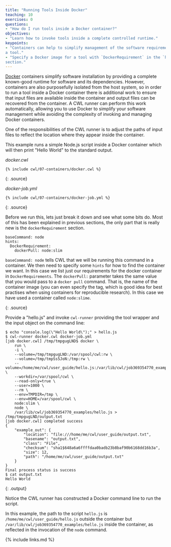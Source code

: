 ```yaml
---
title: "Running Tools Inside Docker"
teaching: 10
exercises: 0
questions:
- "How do I run tools inside a Docker container?"
objectives:
- "Learn how to invoke tools inside a complete controlled runtime."
keypoints:
- "Containers can help to simplify management of the software requirements of
a tool."
- "Specify a Docker image for a tool with `DockerRequirement` in the `hints`
section."
---
```

[Docker][docker] containers simplify software installation by providing a
complete known-good runtime for software and its dependencies.  However,
containers are also purposefully isolated from the host system, so in
order to run a tool inside a Docker container there is additional work to
ensure that input files are available inside the container and output
files can be recovered from the container.  A CWL runner can perform this work
automatically, allowing you to use Docker to simplify your software
management while avoiding the complexity of invoking and managing Docker
containers.

One of the responsibilities of the CWL runner is to adjust the paths of
input files to reflect the location where they appear inside the container.  


This example runs a simple Node.js script inside a Docker container which will
then print "Hello World" to the standard output.

*docker.cwl*

~~~
{% include cwl/07-containers/docker.cwl %}
~~~
{: .source}

*docker-job.yml*

~~~
{% include cwl/07-containers/docker-job.yml %}
~~~
{: .source}

Before we run this, lets just break it down and see what some bits do.  Most of this
has been explained in previous sections, the only part that is really new is the `dockerRequirement`
section.

~~~
baseCommand: node
hints:
  DockerRequirement:
    dockerPull: node:slim
~~~

`baseCommand: node` tells CWL that we will be running this command in a container. We 
then need to specify some `hints` for how to find the container we want.  In this case we list 
just our requirements for the docker container in `DockerRequirements`.  The `dockerPull:`
parameter takes the same value that you would pass to a `docker pull` command. That is,
the name of the container image (you can even specify the tag, which is good idea for 
best practises when using containers for reproducible research). In this case we have
used a container called `node:slime`.

{: .source}

Provide a "hello.js" and invoke `cwl-runner` providing the tool wrapper and the
input object on the command line:

~~~
$ echo "console.log(\"Hello World\");" > hello.js
$ cwl-runner docker.cwl docker-job.yml
[job docker.cwl] /tmp/tmpgugLND$ docker \
    run \
    -i \
    --volume=/tmp/tmpgugLND:/var/spool/cwl:rw \
    --volume=/tmp/tmpSs5JoN:/tmp:rw \
    --volume=/home/me/cwl/user_guide/hello.js:/var/lib/cwl/job369354770_examples/hello.js:ro \
    --workdir=/var/spool/cwl \
    --read-only=true \
    --user=1000 \
    --rm \
    --env=TMPDIR=/tmp \
    --env=HOME=/var/spool/cwl \
    node:slim \
    node \
    /var/lib/cwl/job369354770_examples/hello.js > /tmp/tmpgugLND/output.txt
[job docker.cwl] completed success
{
    "example_out": {
        "location": "file:///home/me/cwl/user_guide/output.txt",
        "basename": "output.txt",
        "class": "File",
        "checksum": "sha1$648a6a6ffffdaa0badb23b8baf90b6168dd16b3a",
        "size": 12,
        "path": "/home/me/cwl/user_guide/output.txt"
    }
}
Final process status is success
$ cat output.txt
Hello World
~~~
{: .output}

Notice the CWL runner has constructed a Docker command line to run the
script.  

In this example, the path to the script `hello.js` is `/home/me/cwl/user_guide/hello.js`
outside the container but `/var/lib/cwl/job369354770_examples/hello.js` inside
the container, as reflected in the invocation of the `node` command.


[docker]: https://docker.io
{% include links.md %}
